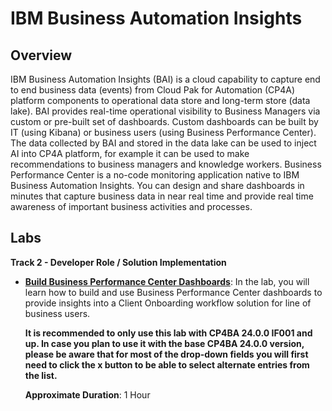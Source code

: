 # IBM Business Automation Insights
## Overview

IBM Business Automation Insights (BAI) is a cloud capability to capture end to end business data (events) from Cloud Pak for Automation (CP4A) platform components to operational data store and long-term store (data lake). 
BAI provides real-time operational visibility to Business Managers via custom or pre-built set of dashboards. Custom dashboards can be built by IT (using Kibana) or business users (using Business Performance Center).
The data collected by BAI and stored in the data lake can be used to inject AI into CP4A platform, for example it can be used to make recommendations to business managers and knowledge workers.
Business Performance Center is a no-code monitoring application native to IBM Business Automation Insights. You can design and share dashboards in minutes that capture business data in near real time and provide real time awareness of important business activities and processes.

## Labs

**Track 2 - Developer Role / Solution Implementation**

- **<a href='Lab%20Guide%20-%20Operational%20Intelligence%20-%20BAI%20-%20Build%20Business%20Performance%20Center%20Dashboard.pdf' target = '_blank'>Build Business Performance Center Dashboards</a>**: In the lab, you will learn how to build and use Business Performance Center dashboards to provide insights into a Client Onboarding workflow solution for line of business users.
  
  **It is recommended to only use this lab with CP4BA 24.0.0 IF001 and up. In case you plan to use it with the base CP4BA 24.0.0 version, please be aware that for most of the drop-down fields you will first need to click the x button to be able to select alternate entries from the list.**
  
  **Approximate Duration**: 1 Hour
